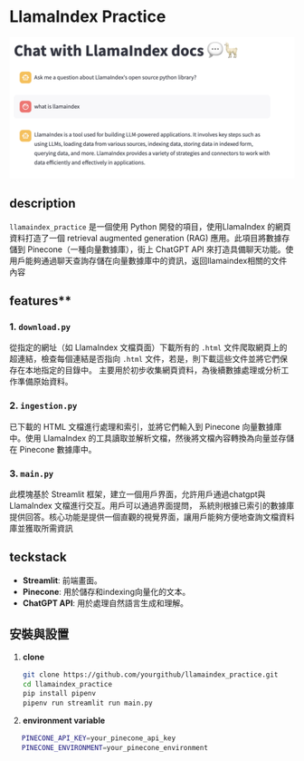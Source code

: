 # LlamaIndex Practice
![Application Image1](https://github.com/cleverice007/llamaindex_practice/blob/main/截圖%202024-05-09%20上午10.41.20.png)


## description
`llamaindex_practice` 是一個使用 Python 開發的項目，使用LlamaIndex 的網頁資料打造了一個 retrieval augmented generation (RAG) 應用。此項目將數據存儲到 Pinecone（一種向量數據庫），街上
 ChatGPT API 來打造具備聊天功能。使用戶能夠通過聊天查詢存儲在向量數據庫中的資訊，返回llamaindex相關的文件內容

## features**
### 1. `download.py`
從指定的網址（如 LlamaIndex 文檔頁面）下載所有的 `.html` 文件爬取網頁上的超連結，檢查每個連結是否指向 `.html` 文件，若是，則下載這些文件並將它們保存在本地指定的目錄中。
主要用於初步收集網頁資料，為後續數據處理或分析工作準備原始資料。

### 2. `ingestion.py`
已下載的 HTML 文檔進行處理和索引，並將它們輸入到 Pinecone 向量數據庫中。使用 LlamaIndex 的工具讀取並解析文檔，然後將文檔內容轉換為向量並存儲在 Pinecone 數據庫中。

### 3. `main.py`
此模塊基於 Streamlit 框架，建立一個用戶界面，允許用戶通過chatgpt與 LlamaIndex 文檔進行交互。用戶可以通過界面提問，
系統則根據已索引的數據庫提供回答。核心功能是提供一個直觀的視覺界面，讓用戶能夠方便地查詢文檔資料庫並獲取所需資訊

## teckstack
- **Streamlit**: 前端畫面。
- **Pinecone**: 用於儲存和indexing向量化的文本。
- **ChatGPT API**: 用於處理自然語言生成和理解。

## 安裝與設置
1. **clone**
   ```bash
   git clone https://github.com/yourgithub/llamaindex_practice.git
   cd llamaindex_practice
   pip install pipenv
   pipenv run streamlit run main.py
2. **environment variable**
```bash
   PINECONE_API_KEY=your_pinecone_api_key
   PINECONE_ENVIRONMENT=your_pinecone_environment


